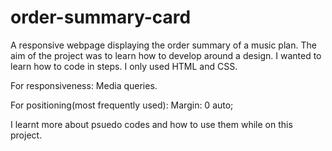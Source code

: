 # order-summary-card
A responsive webpage displaying the order summary of a music plan.
The aim of the project was to learn how to develop around a design. I wanted to learn how to code in steps.
I only used HTML and CSS.

For responsiveness:
Media queries.

For positioning(most frequently used):
Margin: 0 auto;

I learnt more about psuedo codes and how to use them while on this project.
